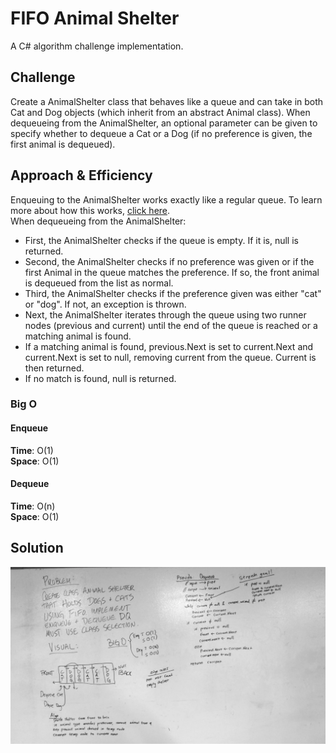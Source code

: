 # FIFO Animal Shelter
A C# algorithm challenge implementation.

## Challenge
Create a AnimalShelter class that behaves like a queue and can take in both Cat and Dog objects (which inherit from an abstract Animal class).
When dequeueing from the AnimalShelter, an optional parameter can be given to specify whether to dequeue a Cat or a Dog (if no preference is given, the first animal is dequeued). 

## Approach & Efficiency
Enqueuing to the AnimalShelter works exactly like a regular queue. To learn more about how this works, [click here](../../data-structures/stack-and-queue).  
When dequeueing from the AnimalShelter:
- First, the AnimalShelter checks if the queue is empty. If it is, null is returned.
- Second, the AnimalShelter checks if no preference was given or if the first Animal in the queue matches the preference. If so, the front animal is dequeued from the list as normal.
- Third, the AnimalShelter checks if the preference given was either "cat" or "dog". If not, an exception is thrown.
- Next, the AnimalShelter iterates through the queue using two runner nodes (previous and current) until the end of the queue is reached or a matching animal is found.
- If a matching animal is found, previous.Next is set to current.Next and current.Next is set to null, removing current from the queue. Current is then returned.
- If no match is found, null is returned.

### Big O

#### Enqueue
**Time**: O(1)  
**Space**: O(1)

#### Dequeue
**Time**: O(n)  
**Space**: O(1)

## Solution
![Whiteboard](../../assets/fifoanimalshelter.webp)